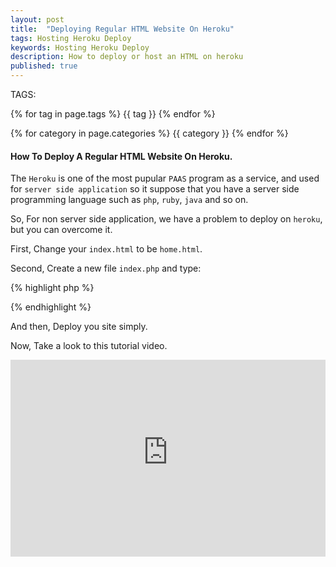 ```yaml
---
layout: post
title:  "Deploying Regular HTML Website On Heroku"
tags: Hosting Heroku Deploy
keywords: Hosting Heroku Deploy
description: How to deploy or host an HTML on heroku
published: true
---
```


   TAGS:
   
   {% for tag in page.tags %} {{ tag }} {% endfor %}

   {% for category in page.categories %} {{ category }} {% endfor %}

<h4>How To Deploy A Regular HTML Website On Heroku.</h4>

The `Heroku` is one of the most pupular `PAAS` program as a service, and used for `server side application` so it suppose that you have a server side programming language such as `php`, `ruby`, `java` and so on.

So, For non server side application, we have a problem to deploy on `heroku`, but you can overcome it.

First, Change your `index.html` to be `home.html`.

Second, Create a new file `index.php` and type:

{% highlight php %}
<?php include_once("home.html"); ?>
{% endhighlight %}

And then, Deploy you site simply.

Now, Take a look to this tutorial video.

<iframe width="100%" height="315" src="https://www.youtube-nocookie.com/embed/jni52Hp7Cug" frameborder="0" allowfullscreen></iframe>